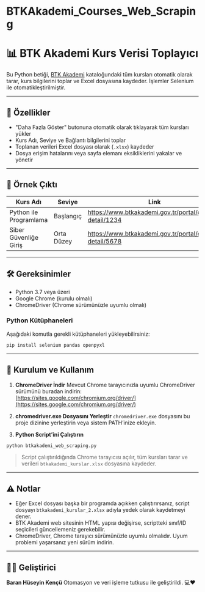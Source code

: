 # BTKAkademi_Courses_Web_Scraping
# 📊 BTK Akademi Kurs Verisi Toplayıcı

Bu Python betiği, [BTK Akademi](https://www.btkakademi.gov.tr/portal/catalog) kataloğundaki tüm kursları otomatik olarak tarar, kurs bilgilerini toplar ve Excel dosyasına kaydeder. İşlemler Selenium ile otomatikleştirilmiştir.

---

## 🚀 Özellikler

- "Daha Fazla Göster" butonuna otomatik olarak tıklayarak tüm kursları yükler
- Kurs Adı, Seviye ve Bağlantı bilgilerini toplar
- Toplanan verileri Excel dosyası olarak (`.xlsx`) kaydeder
- Dosya erişim hatalarını veya sayfa elemanı eksikliklerini yakalar ve yönetir

---

## 📁 Örnek Çıktı

| Kurs Adı                   | Seviye       | Link                                                       |
|----------------------------|--------------|------------------------------------------------------------|
| Python ile Programlama     | Başlangıç    | https://www.btkakademi.gov.tr/portal/course-detail/1234    |
| Siber Güvenliğe Giriş      | Orta Düzey   | https://www.btkakademi.gov.tr/portal/course-detail/5678    |

---

## 🛠 Gereksinimler

- Python 3.7 veya üzeri
- Google Chrome (kurulu olmalı)
- ChromeDriver (Chrome sürümünüzle uyumlu olmalı)

### Python Kütüphaneleri

Aşağıdaki komutla gerekli kütüphaneleri yükleyebilirsiniz:

```bash
pip install selenium pandas openpyxl
````

---

## 🔧 Kurulum ve Kullanım

1. **ChromeDriver İndir**
   Mevcut Chrome tarayıcınızla uyumlu ChromeDriver sürümünü buradan indirin:
   [https://sites.google.com/chromium.org/driver/](https://sites.google.com/chromium.org/driver/)

2. **chromedriver.exe Dosyasını Yerleştir**
   `chromedriver.exe` dosyasını bu proje dizinine yerleştirin veya sistem PATH’inize ekleyin.

3. **Python Script’ini Çalıştırın**

```bash
python btkakademi_web_scraping.py
```

> Script çalıştırıldığında Chrome tarayıcısı açılır, tüm kursları tarar ve verileri `btkakademi_kurslar.xlsx` dosyasına kaydeder.

---

## ⚠️ Notlar

* Eğer Excel dosyası başka bir programda açıkken çalıştırırsanız, script dosyayı `btkakademi_kurslar_2.xlsx` adıyla yedek olarak kaydetmeyi dener.
* BTK Akademi web sitesinin HTML yapısı değişirse, scriptteki sınıf/ID seçicileri güncellemeniz gerekebilir.
* ChromeDriver, Chrome tarayıcı sürümünüzle uyumlu olmalıdır. Uyum problemi yaşarsanız yeni sürüm indirin.

---

## 👨‍💻 Geliştirici

**Baran Hüseyin Kençü**
Otomasyon ve veri işleme tutkusu ile geliştirildi. 💻❤️

